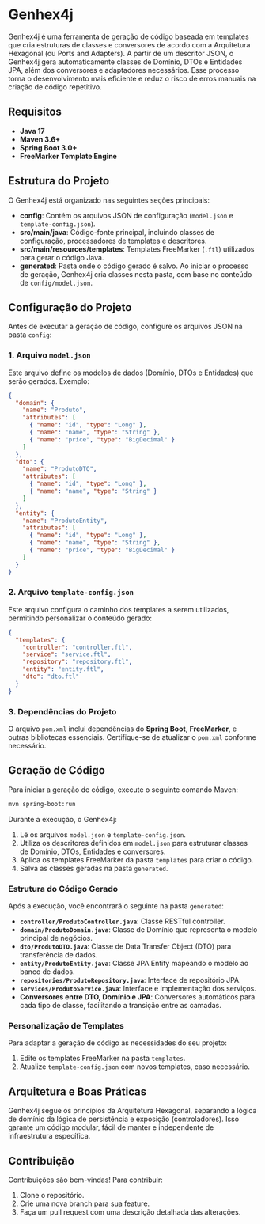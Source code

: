 # Genhex4j

Genhex4j é uma ferramenta de geração de código baseada em templates que cria estruturas de classes e conversores de acordo com a Arquitetura Hexagonal (ou Ports and Adapters). A partir de um descritor JSON, o Genhex4j gera automaticamente classes de Domínio, DTOs e Entidades JPA, além dos conversores e adaptadores necessários. Esse processo torna o desenvolvimento mais eficiente e reduz o risco de erros manuais na criação de código repetitivo.

## Requisitos

- **Java 17**
- **Maven 3.6+**
- **Spring Boot 3.0+**
- **FreeMarker Template Engine**

## Estrutura do Projeto

O Genhex4j está organizado nas seguintes seções principais:

- **config**: Contém os arquivos JSON de configuração (`model.json` e `template-config.json`).
- **src/main/java**: Código-fonte principal, incluindo classes de configuração, processadores de templates e descritores.
- **src/main/resources/templates**: Templates FreeMarker (`.ftl`) utilizados para gerar o código Java.
- **generated**: Pasta onde o código gerado é salvo. Ao iniciar o processo de geração, Genhex4j cria classes nesta pasta, com base no conteúdo de `config/model.json`.

## Configuração do Projeto

Antes de executar a geração de código, configure os arquivos JSON na pasta `config`:

### 1. Arquivo `model.json`

Este arquivo define os modelos de dados (Domínio, DTOs e Entidades) que serão gerados. Exemplo:

```json
{
  "domain": {
    "name": "Produto",
    "attributes": [
      { "name": "id", "type": "Long" },
      { "name": "name", "type": "String" },
      { "name": "price", "type": "BigDecimal" }
    ]
  },
  "dto": {
    "name": "ProdutoDTO",
    "attributes": [
      { "name": "id", "type": "Long" },
      { "name": "name", "type": "String" }
    ]
  },
  "entity": {
    "name": "ProdutoEntity",
    "attributes": [
      { "name": "id", "type": "Long" },
      { "name": "name", "type": "String" },
      { "name": "price", "type": "BigDecimal" }
    ]
  }
}
```

### 2. Arquivo `template-config.json`

Este arquivo configura o caminho dos templates a serem utilizados, permitindo personalizar o conteúdo gerado:

```json
{
  "templates": {
    "controller": "controller.ftl",
    "service": "service.ftl",
    "repository": "repository.ftl",
    "entity": "entity.ftl",
    "dto": "dto.ftl"
  }
}
```

### 3. Dependências do Projeto

O arquivo `pom.xml` inclui dependências do **Spring Boot**, **FreeMarker**, e outras bibliotecas essenciais. Certifique-se de atualizar o `pom.xml` conforme necessário.

## Geração de Código

Para iniciar a geração de código, execute o seguinte comando Maven:

```bash
mvn spring-boot:run
```

Durante a execução, o Genhex4j:

1. Lê os arquivos `model.json` e `template-config.json`.
2. Utiliza os descritores definidos em `model.json` para estruturar classes de Domínio, DTOs, Entidades e conversores.
3. Aplica os templates FreeMarker da pasta `templates` para criar o código.
4. Salva as classes geradas na pasta `generated`.

### Estrutura do Código Gerado

Após a execução, você encontrará o seguinte na pasta `generated`:

- **`controller/ProdutoController.java`**: Classe RESTful controller.
- **`domain/ProdutoDomain.java`**: Classe de Domínio que representa o modelo principal de negócios.
- **`dto/ProdutoDTO.java`**: Classe de Data Transfer Object (DTO) para transferência de dados.
- **`entity/ProdutoEntity.java`**: Classe JPA Entity mapeando o modelo ao banco de dados.
- **`repositories/ProdutoRepository.java`**: Interface de repositório JPA.
- **`services/ProdutoService.java`**: Interface e implementação dos serviços.
- **Conversores entre DTO, Domínio e JPA**: Conversores automáticos para cada tipo de classe, facilitando a transição entre as camadas.

### Personalização de Templates

Para adaptar a geração de código às necessidades do seu projeto:

1. Edite os templates FreeMarker na pasta `templates`.
2. Atualize `template-config.json` com novos templates, caso necessário.

## Arquitetura e Boas Práticas

Genhex4j segue os princípios da Arquitetura Hexagonal, separando a lógica de domínio da lógica de persistência e exposição (controladores). Isso garante um código modular, fácil de manter e independente de infraestrutura específica.

## Contribuição

Contribuições são bem-vindas! Para contribuir:

1. Clone o repositório.
2. Crie uma nova branch para sua feature.
3. Faça um pull request com uma descrição detalhada das alterações.
